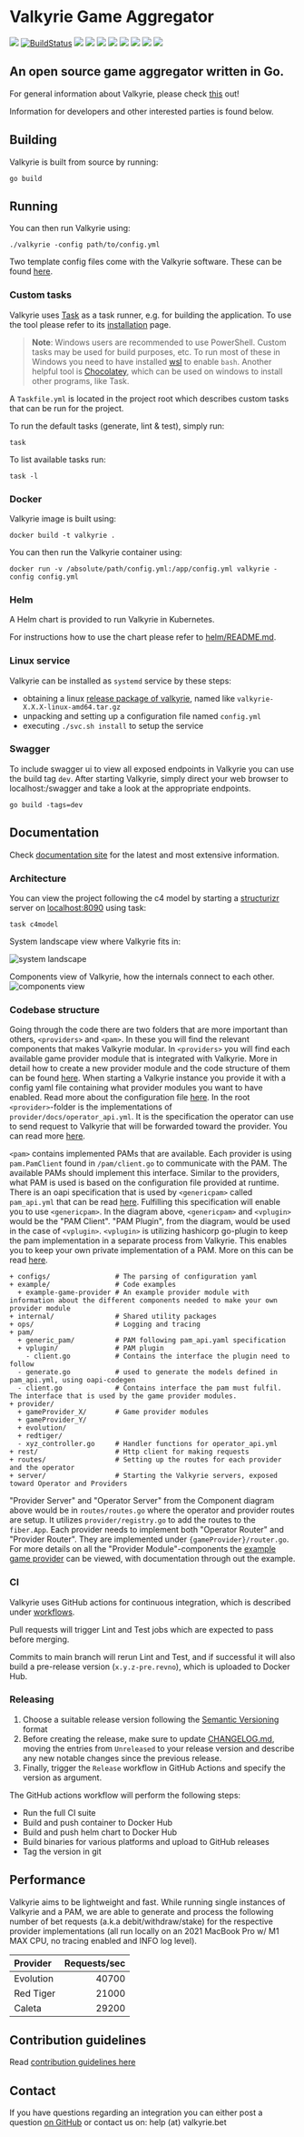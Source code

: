 # Valkyrie Game Aggregator
[![](https://img.shields.io/badge/License-MIT%20-brightgreen.svg)](./LICENSE.md) 
[![BuildStatus](https://img.shields.io/github/actions/workflow/status/valkyrie-fnd/valkyrie/gh-workflow.yml)](https://github.com/valkyrie-fnd/valkyrie/actions/workflows/gh-workflow.yml)
![](https://img.shields.io/github/last-commit/valkyrie-fnd/valkyrie)
[![](https://img.shields.io/website?url=https%3A%2F%2Fvalkyrie.bet)](https://valkyrie.bet/docs)
![](https://img.shields.io/github/go-mod/go-version/valkyrie-fnd/valkyrie)
![](https://img.shields.io/github/languages/top/valkyrie-fnd/valkyrie)
![](https://img.shields.io/tokei/lines/github/valkyrie-fnd/valkyrie)
[![](https://img.shields.io/docker/image-size/valkyriefnd/valkyrie)](https://hub.docker.com/r/valkyriefnd/valkyrie)
[![](https://img.shields.io/github/v/release/valkyrie-fnd/valkyrie)](https://github.com/valkyrie-fnd/valkyrie/releases)
![](https://img.shields.io/maintenance/yes/2023)
## An open source game aggregator written in Go.
For general information about Valkyrie, please check [this](https://valkyrie.bet/about) out!

Information for developers and other interested parties is found below.

## Building

Valkyrie is built from source by running:

```shell
go build
```

## Running

You can then run Valkyrie using:

```shell
./valkyrie -config path/to/config.yml
```
Two template config files come with the Valkyrie software. These can be found [here](configs/testdata).

### Custom tasks

Valkyrie uses [Task](https://taskfile.dev/) as a task runner, e.g. for building the application.
To use the tool please refer to its [installation](https://taskfile.dev/installation/) page.

> **Note**: Windows users are recommended to use PowerShell. Custom tasks may be used for build purposes, etc.
To run most of these in Windows you need to have installed [wsl](https://www.microsoft.com/store/productId/9P9TQF7MRM4R)
to enable `bash`. Another helpful tool is [Chocolatey](https://chocolatey.org/), which can be used on windows to
install other programs, like Task.

A `Taskfile.yml` is located in the project root which describes custom tasks that can be run for the project.

To run the default tasks (generate, lint & test), simply run:
```shell
task
```

To list available tasks run:

```shell
task -l
```

### Docker

Valkyrie image is built using:

```shell
docker build -t valkyrie .
```

You can then run the Valkyrie container using:

```shell
docker run -v /absolute/path/config.yml:/app/config.yml valkyrie -config config.yml
```

### Helm

A Helm chart is provided to run Valkyrie in Kubernetes.

For instructions how to use the chart please refer to [helm/README.md](./helm/README.md).

### Linux service

Valkyrie can be installed as `systemd` service by these steps:
- obtaining a linux [release package of valkyrie](/releases/latest/), named like `valkyrie-X.X.X-linux-amd64.tar.gz`
- unpacking and setting up a configuration file named `config.yml`
- executing `./svc.sh install` to setup the service

### Swagger

To include swagger ui to view all exposed endpoints in Valkyrie you can use the build tag `dev`.
After starting Valkyrie, simply direct your web browser to localhost:<port>/swagger and take a look at the
appropriate endpoints.

```shell
go build -tags=dev
```

## Documentation

Check [documentation site](https://valkyrie.bet/docs/) for the latest and most extensive information.

### Architecture
You can view the project following the c4 model by starting a [structurizr](https://structurizr.com/) server on [localhost:8090](http://localhost:8090) using task:
```shell
task c4model
```
System landscape view where Valkyrie fits in:

![system landscape](/structurizr/structurizr-1-OnlineGaming.png)

Components view of Valkyrie, how the internals connect to each other.
![components view](/structurizr/structurizr-1-Valkyrie-Components.png)

### Codebase structure
Going through the code there are two folders that are more important than others, `<providers>` and `<pam>`. In these you will find the relevant components that makes Valkyrie modular.
In `<providers>` you will find each available game provider module that is integrated with Valkyrie. More in detail how to create a new provider module and the code structure of them can be found [here](./example/README.md).
When starting a Valkyrie instance you provide it with a config yaml file containing what provider modules you want to have enabled. Read more about the configuration file [here](https://valkyrie.bet/docs/get-started/configuration).
In the root `<provider>`-folder is the implementations of `provider/docs/operator_api.yml`. It is the specification the operator can use to send request to Valkyrie that will be forwarded toward the provider. You can read more [here](https://valkyrie.bet/docs/operator/valkyrie-operator-api).

`<pam>` contains implemented PAMs that are available. Each provider is using `pam.PamClient` found in `/pam/client.go` to communicate with the PAM. The available PAMs should implement this interface. Similar to the providers, what PAM is used is based on the configuration file provided at runtime. There is an oapi specification that is used by `<genericpam>` called `pam_api.yml` that can be read [here](https://valkyrie.bet/docs/wallet/valkyrie-pam/valkyrie-pam-api).
Fulfilling this specification will enable you to use `<genericpam>`. In the diagram above, `<genericpam>` and `<vplugin>` would be the "PAM Client".
"PAM Plugin", from the diagram, would be used in the case of `<vplugin>`. `<vplugin>` is utilizing hashicorp go-plugin to keep the pam implementation in a separate process from Valkyrie. This enables you to keep your own private implementation of a PAM. More on this can be read [here](https://valkyrie.bet/docs/wallet/vplugin/vplugin-introduction).
``` text
+ configs/                # The parsing of configuration yaml
+ example/                # Code examples
  + example-game-provider # An example provider module with information about the different components needed to make your own provider module
+ internal/               # Shared utility packages
+ ops/                    # Logging and tracing
+ pam/
  + generic_pam/          # PAM following pam_api.yaml specification
  + vplugin/              # PAM plugin
    - client.go           # Contains the interface the plugin need to follow
  - generate.go           # used to generate the models defined in pam_api.yml, using oapi-codegen
  - client.go             # Contains interface the pam must fulfil. The interface that is used by the game provider modules.
+ provider/
  + gameProvider_X/       # Game provider modules
  + gameProvider_Y/
  + evolution/
  + redtiger/
  - xyz_controller.go     # Handler functions for operator_api.yml
+ rest/                   # Http client for making requests
+ routes/                 # Setting up the routes for each provider and the operator
+ server/                 # Starting the Valkyrie servers, exposed toward Operator and Providers
```
"Provider Server" and "Operator Server" from the Component diagram above would be in `routes/routes.go` where the operator and provider routes are setup. It utilizes `provider/registry.go` to add the routes to the `fiber.App`. Each provider needs to implement both "Operator Router" and "Provider Router". They are implemented under `{gameProvider}/router.go`. For more details on all the "Provider Module"-components the [example game provider](./example/README.md) can be viewed, with documentation through out the example.

### CI

Valkyrie uses GitHub actions for continuous integration, which is described under [workflows](./.github/workflows).

Pull requests will trigger Lint and Test jobs which are expected to pass before merging.

Commits to main branch will rerun Lint and Test, and if successful it will also build a pre-release
version (`x.y.z-pre.revno`), which is uploaded to Docker Hub.

### Releasing

1. Choose a suitable release version following the [Semantic Versioning](https://semver.org/spec/v2.0.0.html) format
2. Before creating the release, make sure to update [CHANGELOG.md](./CHANGELOG.md), moving the entries from `Unreleased`
   to your release version and describe any new notable changes since the previous release.
3. Finally, trigger the `Release` workflow in GitHub Actions and specify the version as argument.

The GitHub actions workflow will perform the following steps:
* Run the full CI suite
* Build and push container to Docker Hub
* Build and push helm chart to Docker Hub
* Build binaries for various platforms and upload to GitHub releases
* Tag the version in git

## Performance
Valkyrie aims to be lightweight and fast. While running single instances of Valkyrie and a PAM, we are able to generate and process the following number of bet requests (a.k.a debit/withdraw/stake) for the respective provider implementations (all run locally on an 2021 MacBook Pro w/ M1 MAX CPU, no tracing enabled and INFO log level).


| Provider  | Requests/sec |
|:----------|-------------:|
| Evolution |        40700 |
| Red Tiger |        21000 |
| Caleta    |        29200 |

## Contribution guidelines

Read [contribution guidelines here](./CONTRIBUTING.md)

## Contact

If you have questions regarding an integration you can either post a question [on GitHub](https://github.com/valkyrie-fnd/valkyrie/discussions) or contact us on: help (at) valkyrie.bet
